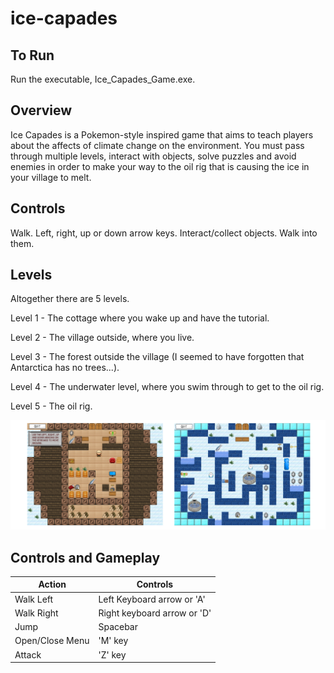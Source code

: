 # ice-capades

## To Run ##
Run the executable, Ice_Capades_Game.exe.

## Overview ##
Ice Capades is a Pokemon-style inspired game that aims to teach players about the affects of climate change on the environment. You must pass through multiple levels, interact with objects, solve puzzles and avoid enemies in order to make your way to the oil rig that is causing the ice in your village to melt.

## Controls ##
Walk. Left, right, up or down arrow keys.
Interact/collect objects. Walk into them.

## Levels ##
Altogether there are 5 levels.

Level 1 - The cottage where you wake up and have the tutorial.

Level 2 - The village outside, where you live.

Level 3 - The forest outside the village (I seemed to have forgotten that Antarctica has no trees...).

Level 4 - The underwater level, where you swim through to get to the oil rig.

Level 5 - The oil rig.

![Alt text](Images/collage.png "Gameplay")

## Controls and Gameplay ##

Action  	  	| Controls
--------------- | -------------
Walk Left 	  	| Left Keyboard arrow or 'A'
Walk Right	  	| Right keyboard arrow or 'D'
Jump		  	| Spacebar
Open/Close Menu | 'M' key
Attack			| 'Z' key
